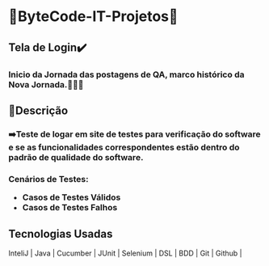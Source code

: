 <h1>💎ByteCode-IT-Projetos💎</h1>
<h2>Tela de Login✔️</h2>
<h3>Inicio da Jornada das postagens de QA, marco histórico da Nova Jornada.🌱🌱🌱<h3>


<h2>📄Descrição</h2>
<h3>➡️Teste de logar em site de testes para verificação do software e se as funcionalidades correspondentes estão dentro do padrão de qualidade do software.<h3>

Cenários de Testes:
* Casos de Testes Válidos
* Casos de Testes Falhos

<h2>Tecnologias Usadas</h2>

InteliJ |
Java |
Cucumber |
JUnit |
Selenium |
DSL |
BDD |
Git |
Github |
